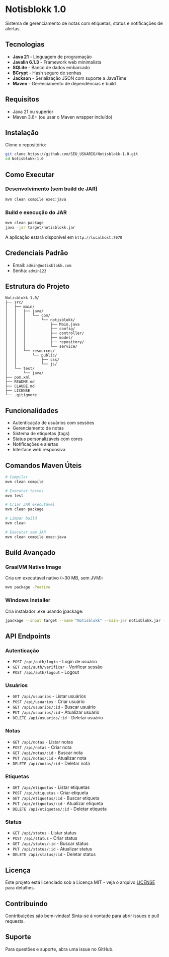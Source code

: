 # Notisblokk 1.0

Sistema de gerenciamento de notas com etiquetas, status e notificações de alertas.

## Tecnologias

- **Java 21** - Linguagem de programação
- **Javalin 6.1.3** - Framework web minimalista
- **SQLite** - Banco de dados embarcado
- **BCrypt** - Hash seguro de senhas
- **Jackson** - Serialização JSON com suporte a JavaTime
- **Maven** - Gerenciamento de dependências e build

## Requisitos

- Java 21 ou superior
- Maven 3.6+ (ou usar o Maven wrapper incluído)

## Instalação

Clone o repositório:

```bash
git clone https://github.com/SEU_USUARIO/Notisblokk-1.0.git
cd Notisblokk-1.0
```

## Como Executar

### Desenvolvimento (sem build de JAR)

```bash
mvn clean compile exec:java
```

### Build e execução do JAR

```bash
mvn clean package
java -jar target/notisblokk.jar
```

A aplicação estará disponível em `http://localhost:7070`

## Credenciais Padrão

- Email: `admin@notisblokk.com`
- Senha: `admin123`

## Estrutura do Projeto

```
Notisblokk-1.0/
├── src/
│   ├── main/
│   │   ├── java/
│   │   │   └── com/
│   │   │       └── notisblokk/
│   │   │           ├── Main.java
│   │   │           ├── config/
│   │   │           ├── controller/
│   │   │           ├── model/
│   │   │           ├── repository/
│   │   │           └── service/
│   │   └── resources/
│   │       └── public/
│   │           ├── css/
│   │           └── js/
│   └── test/
│       └── java/
├── pom.xml
├── README.md
├── CLAUDE.md
├── LICENSE
└── .gitignore
```

## Funcionalidades

- Autenticação de usuários com sessões
- Gerenciamento de notas
- Sistema de etiquetas (tags)
- Status personalizáveis com cores
- Notificações e alertas
- Interface web responsiva

## Comandos Maven Úteis

```bash
# Compilar
mvn clean compile

# Executar testes
mvn test

# Criar JAR executável
mvn clean package

# Limpar build
mvn clean

# Executar sem JAR
mvn clean compile exec:java
```

## Build Avançado

### GraalVM Native Image

Cria um executável nativo (~30 MB, sem JVM):

```bash
mvn package -Pnative
```

### Windows Installer

Cria instalador .exe usando jpackage:

```bash
jpackage --input target --name "Notisblokk" --main-jar notisblokk.jar --main-class com.notisblokk.Main --type exe --dest dist --win-console --win-shortcut
```

## API Endpoints

### Autenticação

- `POST /api/auth/login` - Login de usuário
- `GET /api/auth/verificar` - Verificar sessão
- `POST /api/auth/logout` - Logout

### Usuários

- `GET /api/usuarios` - Listar usuários
- `POST /api/usuarios` - Criar usuário
- `GET /api/usuarios/:id` - Buscar usuário
- `PUT /api/usuarios/:id` - Atualizar usuário
- `DELETE /api/usuarios/:id` - Deletar usuário

### Notas

- `GET /api/notas` - Listar notas
- `POST /api/notas` - Criar nota
- `GET /api/notas/:id` - Buscar nota
- `PUT /api/notas/:id` - Atualizar nota
- `DELETE /api/notas/:id` - Deletar nota

### Etiquetas

- `GET /api/etiquetas` - Listar etiquetas
- `POST /api/etiquetas` - Criar etiqueta
- `GET /api/etiquetas/:id` - Buscar etiqueta
- `PUT /api/etiquetas/:id` - Atualizar etiqueta
- `DELETE /api/etiquetas/:id` - Deletar etiqueta

### Status

- `GET /api/status` - Listar status
- `POST /api/status` - Criar status
- `GET /api/status/:id` - Buscar status
- `PUT /api/status/:id` - Atualizar status
- `DELETE /api/status/:id` - Deletar status

## Licença

Este projeto está licenciado sob a Licença MIT - veja o arquivo [LICENSE](LICENSE) para detalhes.

## Contribuindo

Contribuições são bem-vindas! Sinta-se à vontade para abrir issues e pull requests.

## Suporte

Para questões e suporte, abra uma issue no GitHub.
